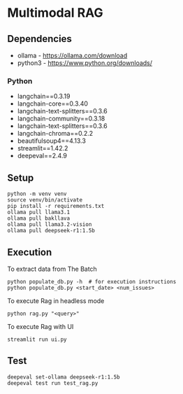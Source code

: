# Multimodal RAG

## Dependencies

* ollama - https://ollama.com/download
* python3 - https://www.python.org/downloads/

### Python

* langchain==0.3.19
* langchain-core==0.3.40
* langchain-text-splitters==0.3.6
* langchain-community==0.3.18
* langchain-text-splitters==0.3.6
* langchain-chroma==0.2.2
* beautifulsoup4==4.13.3
* streamlit==1.42.2
* deepeval==2.4.9

## Setup

```
python -m venv venv
source venv/bin/activate
pip install -r requirements.txt
ollama pull llama3.1
ollama pull bakllava
ollama pull llama3.2-vision
ollama pull deepseek-r1:1.5b
```

## Execution

To extract data from The Batch

```
python populate_db.py -h  # for execution instructions
python populate_db.py <start_date> <num_issues>
```

To execute Rag in headless mode

```
python rag.py "<query>"
```

To execute Rag with UI

```
streamlit run ui.py
```

## Test

```
deepeval set-ollama deepseek-r1:1.5b
deepeval test run test_rag.py
```
